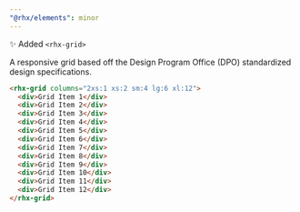 ```yaml
---
"@rhx/elements": minor
---
```


✨ Added `<rhx-grid>`

A responsive grid based off the Design Program Office (DPO) standardized design specifications. 

```html
<rhx-grid columns="2xs:1 xs:2 sm:4 lg:6 xl:12">
  <div>Grid Item 1</div>
  <div>Grid Item 2</div>
  <div>Grid Item 3</div>
  <div>Grid Item 4</div>
  <div>Grid Item 5</div>
  <div>Grid Item 6</div>
  <div>Grid Item 7</div>
  <div>Grid Item 8</div>
  <div>Grid Item 9</div>
  <div>Grid Item 10</div>
  <div>Grid Item 11</div>
  <div>Grid Item 12</div>
</rhx-grid>
```